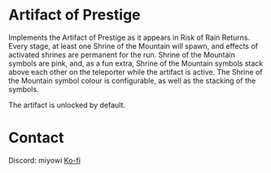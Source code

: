 # Artifact of Prestige

Implements the Artifact of Prestige as it appears in Risk of Rain Returns. Every stage, at least one Shrine of the Mountain will spawn, and effects of activated shrines are permanent for the run. Shrine of the Mountain symbols are pink, and, as a fun extra, Shrine of the Mountain symbols stack above each other on the teleporter while the artifact is active. The Shrine of the Mountain symbol colour is configurable, as well as the stacking of the symbols.

The artifact is unlocked by default.

# Contact
Discord: miyowi
[Ko-fi](https://ko-fi.com/miyowi)